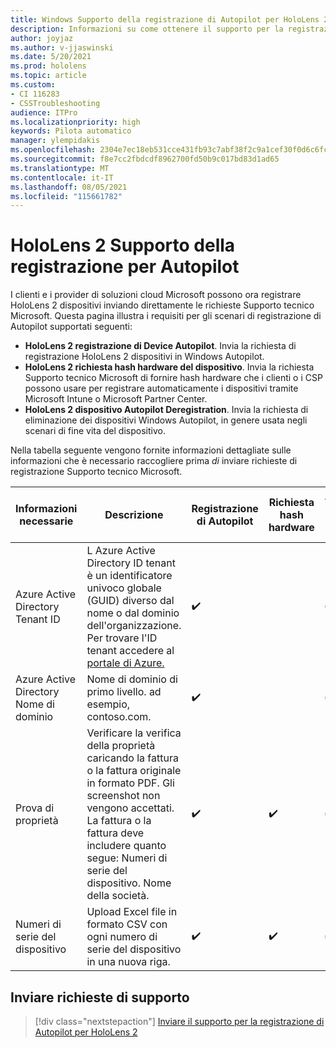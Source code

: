 ```yaml
---
title: Windows Supporto della registrazione di Autopilot per HoloLens 2
description: Informazioni su come ottenere il supporto per la registrazione per Autopilot HoloLens 2 dispositivi.
author: joyjaz
ms.author: v-jjaswinski
ms.date: 5/20/2021
ms.prod: hololens
ms.topic: article
ms.custom:
- CI 116283
- CSSTroubleshooting
audience: ITPro
ms.localizationpriority: high
keywords: Pilota automatico
manager: ylempidakis
ms.openlocfilehash: 2304e7ec18eb531cce431fb93c7abf38f2c9a1cef30f0d6c6fcaac6c95281f8e
ms.sourcegitcommit: f8e7cc2fbdcdf8962700fd50b9c017bd83d1ad65
ms.translationtype: MT
ms.contentlocale: it-IT
ms.lasthandoff: 08/05/2021
ms.locfileid: "115661782"
---
```

# <a name="hololens-2-registration-support-for-autopilot"></a>HoloLens 2 Supporto della registrazione per Autopilot

I clienti e i provider di soluzioni cloud Microsoft possono ora registrare HoloLens 2 dispositivi inviando direttamente le richieste Supporto tecnico Microsoft. Questa pagina illustra i requisiti per gli scenari di registrazione di Autopilot supportati seguenti:

- **HoloLens 2 registrazione di Device Autopilot**. Invia la richiesta di registrazione HoloLens 2 dispositivi in Windows Autopilot.
- **HoloLens 2 richiesta hash hardware del dispositivo**. Invia la richiesta Supporto tecnico Microsoft di fornire hash hardware che i clienti o i CSP possono usare per registrare automaticamente i dispositivi tramite Microsoft Intune o Microsoft Partner Center.
- **HoloLens 2 dispositivo Autopilot Deregistration**. Invia la richiesta di eliminazione dei dispositivi Windows Autopilot, in genere usata negli scenari di fine vita del dispositivo.

Nella tabella seguente vengono fornite informazioni dettagliate sulle informazioni che è necessario raccogliere prima *di* inviare richieste di registrazione Supporto tecnico Microsoft.

| Informazioni necessarie | Descrizione | Registrazione di Autopilot  | Richiesta hash hardware | Annullamento della registrazione di Autopilot |
------------|-------------------------------|--------------------------------------------------|------------------------------|--------------------------------|
|  Azure Active Directory Tenant ID    |    L Azure Active Directory ID tenant è un identificatore univoco globale (GUID) diverso dal nome o dal dominio dell'organizzazione.    Per trovare l'ID tenant accedere al [portale di Azure.](https://portal.azure.com/#blade/Microsoft_AAD_IAM/ActiveDirectoryMenuBlade/Properties)    |     ✔️                         |                              |                         ✔️                        |
|  Azure Active Directory Nome di dominio    |   Nome di dominio di primo livello. ad esempio, contoso.com.    |     ✔️                         |                              |                         ✔️                        |
|  Prova di proprietà    |   Verificare la verifica della proprietà caricando la fattura o la fattura originale in formato PDF. Gli screenshot non vengono accettati. La fattura o la fattura deve includere quanto segue: Numeri di serie del dispositivo. Nome della società.     |     ✔️                         |              ✔️                |                         ✔️                        |
|  Numeri di serie del dispositivo    |   Upload Excel file in formato CSV con ogni numero di serie del dispositivo in una nuova riga.     |     ✔️                         |              ✔️                |                         ✔️                        |

## <a name="submit-support-requests"></a>Inviare richieste di supporto

> [!div class="nextstepaction"]
> [Inviare il supporto per la registrazione di Autopilot per HoloLens 2](https://prod.support.services.microsoft.com/supportrequestform/0d8bf192-cab7-6d39-143d-5a17840b9f5f)
